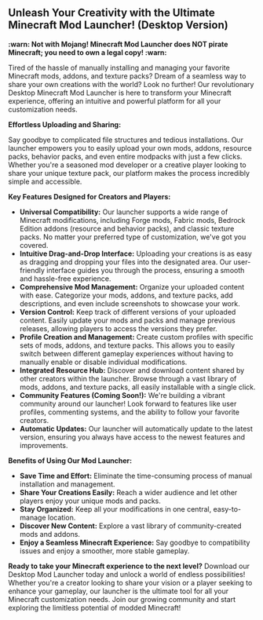 ## Unleash Your Creativity with the Ultimate Minecraft Mod Launcher! (Desktop Version)

**:warn: Not with Mojang! Minecraft Mod Launcher does NOT pirate Minecraft; you need to own a legal copy! :warn:**

Tired of the hassle of manually installing and managing your favorite Minecraft mods, addons, and texture packs? Dream of a seamless way to share your own creations with the world? Look no further! Our revolutionary Desktop Minecraft Mod Launcher is here to transform your Minecraft experience, offering an intuitive and powerful platform for all your customization needs.

**Effortless Uploading and Sharing:**

Say goodbye to complicated file structures and tedious installations. Our launcher empowers you to easily upload your own mods, addons, resource packs, behavior packs, and even entire modpacks with just a few clicks. Whether you're a seasoned mod developer or a creative player looking to share your unique texture pack, our platform makes the process incredibly simple and accessible.

**Key Features Designed for Creators and Players:**

* **Universal Compatibility:** Our launcher supports a wide range of Minecraft modifications, including Forge mods, Fabric mods, Bedrock Edition addons (resource and behavior packs), and classic texture packs. No matter your preferred type of customization, we've got you covered.
* **Intuitive Drag-and-Drop Interface:** Uploading your creations is as easy as dragging and dropping your files into the designated area. Our user-friendly interface guides you through the process, ensuring a smooth and hassle-free experience.
* **Comprehensive Mod Management:** Organize your uploaded content with ease. Categorize your mods, addons, and texture packs, add descriptions, and even include screenshots to showcase your work.
* **Version Control:** Keep track of different versions of your uploaded content. Easily update your mods and packs and manage previous releases, allowing players to access the versions they prefer.
* **Profile Creation and Management:** Create custom profiles with specific sets of mods, addons, and texture packs. This allows you to easily switch between different gameplay experiences without having to manually enable or disable individual modifications.
* **Integrated Resource Hub:** Discover and download content shared by other creators within the launcher. Browse through a vast library of mods, addons, and texture packs, all easily installable with a single click.
* **Community Features (Coming Soon!):** We're building a vibrant community around our launcher! Look forward to features like user profiles, commenting systems, and the ability to follow your favorite creators.
* **Automatic Updates:** Our launcher will automatically update to the latest version, ensuring you always have access to the newest features and improvements.

**Benefits of Using Our Mod Launcher:**

* **Save Time and Effort:** Eliminate the time-consuming process of manual installation and management.
* **Share Your Creations Easily:** Reach a wider audience and let other players enjoy your unique mods and packs.
* **Stay Organized:** Keep all your modifications in one central, easy-to-manage location.
* **Discover New Content:** Explore a vast library of community-created mods and addons.
* **Enjoy a Seamless Minecraft Experience:** Say goodbye to compatibility issues and enjoy a smoother, more stable gameplay.

**Ready to take your Minecraft experience to the next level?** Download our Desktop Mod Launcher today and unlock a world of endless possibilities! Whether you're a creator looking to share your vision or a player seeking to enhance your gameplay, our launcher is the ultimate tool for all your Minecraft customization needs. Join our growing community and start exploring the limitless potential of modded Minecraft!
